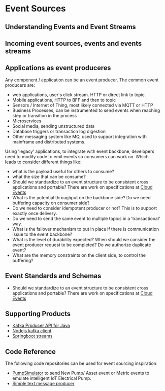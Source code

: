 # Event Sources





## Understanding Events and Event Streams 


## Incoming event sources, events and events streams


## Applications as event produceres 

Any component / application can be an event producer. The common event producers are:
* web applications, user's click stream. HTTP or direct link to topic.
* Mobile applications, HTTP to BFF and then to topic
* Sensors / Internet of Thing, most likely connected via MQTT or HTTP   
* Business Processes, can be instrumented to send events when reaching step or transition in the process
* Microservices
* Social media, sending unstructured data
* Database triggers or transaction log digestion
* Other messaging system like MQ, used to support integration with mainframe and distributed systems.

Using 'legacy' applications, to integrate with event backbone, developers need to modify code to emit events so consumers can work on. Which leads to consider different things like:  
* what is the payload useful for others to consume?
* what the size that can be consume?
* Should we standardize to an event structure to be consistent cross applications and portable? There are work on specifications at [Cloud Events](https://cloudevents.io/)
* What is the potential throughput on the backbone side? Do we need buffering capacity on consumer side?
* Do we need to consider idempotent producer or not? This is to support exactly once delivery.
* Do we need to send the same event to multiple topics in a 'transactional' way.
* What is the failover mechanism to put in place if there is communication issue to the event backbone?
* What is the level of durability expected? When should we consider the event producer request to be completed? Do we authorize duplicate event?
* What are the memory constraints on the client side, to control the buffering?

## Event Standards and Schemas
* Should we standardize to an event structure to be consistent cross applications and portable? There are work on specifications at [Cloud Events](https://cloudevents.io/)


## Supporting Products
* [Kafka Producer API for Java](https://kafka.apache.org/10/javadoc/?org/apache/kafka/clients/producer/KafkaProducer.html)
* [Nodejs kafka client]()
* [Springboot streams]()

## Code Reference
The following code repositories can be used for event sourcing inspiration:
* [PumpSimulator](https://github.com/ibm-cloud-architecture/refarch-asset-analytics/tree/master/asset-event-producer#pump-simulator) to send New Pump/ Asset event or Metric events to emulate intelligent IoT Electrical Pump.
* [Simple text message producer](https://github.com/ibm-cloud-architecture/refarch-asset-analytics/tree/master/asset-event-producer#basic-text-message-pubsubscribe)
